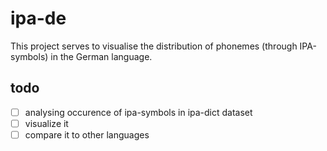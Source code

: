 # ipa-de
This project serves to visualise the distribution of phonemes (through IPA-symbols) in the German language.

## todo
- [ ] analysing occurence of ipa-symbols in ipa-dict dataset
- [ ] visualize it
- [ ] compare it to other languages